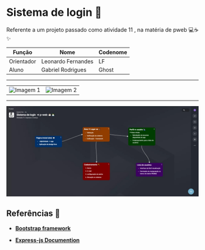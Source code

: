 # Sistema de login 🔐
Referente a um projeto passado como atividade 11 , na matéria de pweb 💻☕✨

 Função | Nome | Codenome |
|--------|------|----------|
| Orientador | Leonardo Fernandes | LF|
| Aluno | Gabriel Rodrigues | Ghost |

<hr>

<table>
  <tr>
    <td><img src="https://miro.medium.com/v2/resize:fit:640/format:webp/0*JSnLvAWiph-GRILo.png" alt="Imagem 1" width="90" height="60"></td>
    <td><img src="https://www2.ifal.edu.br/acesso-a-sistemas/logo2.png/@@images/image.png" alt="Imagem 2" width="90" height="60"></td>
  </tr>
</table>

<hr>

![Mapa de ilustração do funcionamento do projeto 🖼](./img/mapa-projeto11.jpg)


## Referências 📌
- **[Bootstrap framework](https://getbootstrap.com/)**

- **[Express-js Documention](https://expressjs.com/)**

